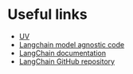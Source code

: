 # Useful links

- [UV](https://docs.astral.sh/uv/)
- [Langchain model agnostic code](https://python.langchain.com/docs/tutorials/llm_chain/)
- [LangChain documentation](https://python.langchain.com/docs/)
- [LangChain GitHub repository](https://github.com/hwchase17/langchain)

